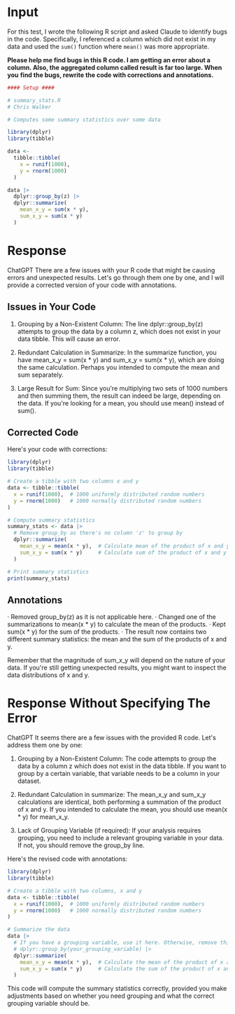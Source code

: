 # Input

For this test, I wrote the following R script and asked Claude to identify bugs
in the code. Specifically, I referenced a column which did not exist in my data
and used the `sum()` function where `mean()` was more appropriate.

**Please help me find bugs in this R code. I am getting an error about a**
**column. Also, the aggregated column called result is far too large. When you**
**find the bugs, rewrite the code with corrections and annotations.**

```R
#### Setup ####

# summary_stats.R
# Chris Walker

# Computes some summary statistics over some data

library(dplyr)
library(tibble)

data <-
  tibble::tibble(
    x = runif(1000),
    y = rnorm(1000)
  )

data |>
  dplyr::group_by(z) |>
  dplyr::summarize(
    mean_x_y = sum(x * y),
    sum_x_y = sum(x * y)
  )

```

# Response

ChatGPT
There are a few issues with your R code that might be causing errors and unexpected results. Let's go through them one by one, and I will provide a corrected version of your code with annotations.

## Issues in Your Code
1. Grouping by a Non-Existent Column: The line dplyr::group_by(z) attempts to group the data by a column z, which does not exist in your data tibble. This will cause an error.

2. Redundant Calculation in Summarize: In the summarize function, you have mean_x_y = sum(x * y) and sum_x_y = sum(x * y), which are doing the same calculation. Perhaps you intended to compute the mean and sum separately.

3. Large Result for Sum: Since you're multiplying two sets of 1000 numbers and then summing them, the result can indeed be large, depending on the data. If you're looking for a mean, you should use mean() instead of sum().

## Corrected Code
Here's your code with corrections:

```R
library(dplyr)
library(tibble)

# Create a tibble with two columns x and y
data <- tibble::tibble(
  x = runif(1000),  # 1000 uniformly distributed random numbers
  y = rnorm(1000)   # 1000 normally distributed random numbers
)

# Compute summary statistics
summary_stats <- data |>
  # Remove group_by as there's no column 'z' to group by
  dplyr::summarize(
    mean_x_y = mean(x * y),  # Calculate mean of the product of x and y
    sum_x_y = sum(x * y)     # Calculate sum of the product of x and y
  )

# Print summary statistics
print(summary_stats)

```

## Annotations
· Removed group_by(z) as it is not applicable here.
· Changed one of the summarizations to mean(x * y) to calculate the mean of the products.
· Kept sum(x * y) for the sum of the products.
· The result now contains two different summary statistics: the mean and the sum of the products of x and y.

Remember that the magnitude of sum_x_y will depend on the nature of your data. If you're still getting unexpected results, you might want to inspect the data distributions of x and y.

# Response Without Specifying The Error

ChatGPT
It seems there are a few issues with the provided R code. Let's address them one by one:

1. Grouping by a Non-Existent Column: The code attempts to group the data by a column z which does not exist in the data tibble. If you want to group by a certain variable, that variable needs to be a column in your dataset.

2. Redundant Calculation in summarize: The mean_x_y and sum_x_y calculations are identical, both performing a summation of the product of x and y. If you intended to calculate the mean, you should use mean(x * y) for mean_x_y.

3. Lack of Grouping Variable (if required): If your analysis requires grouping, you need to include a relevant grouping variable in your data. If not, you should remove the group_by line.

Here's the revised code with annotations:

```R
library(dplyr)
library(tibble)

# Create a tibble with two columns, x and y
data <- tibble::tibble(
  x = runif(1000),  # 1000 uniformly distributed random numbers
  y = rnorm(1000)   # 1000 normally distributed random numbers
)

# Summarize the data
data |> 
  # If you have a grouping variable, use it here. Otherwise, remove this line.
  # dplyr::group_by(your_grouping_variable) |>
  dplyr::summarize(
    mean_x_y = mean(x * y),  # Calculate the mean of the product of x and y
    sum_x_y = sum(x * y)     # Calculate the sum of the product of x and y
  )
```

This code will compute the summary statistics correctly, provided you make adjustments based on whether you need grouping and what the correct grouping variable should be.
